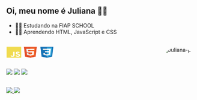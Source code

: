 ## Oi, meu nome é Juliana 🙋‍♀️

- 👩‍🎓 Estudando na FIAP SCHOOL
- 👩‍💻 Aprendendo HTML, JavaScript e CSS

<div style="display: inline_block"><br>
  <img align="center" alt="Juliana-Js" height="30" width="40" src="https://raw.githubusercontent.com/devicons/devicon/master/icons/javascript/javascript-plain.svg"> 
  <img align="center" alt="Juliana-HTML" height="30" width="40" src="https://raw.githubusercontent.com/devicons/devicon/master/icons/html5/html5-original.svg">
  <img align="center" alt="Juliana-CSS" height="30" width="40" src="https://raw.githubusercontent.com/devicons/devicon/master/icons/css3/css3-original.svg">
   <img align="right" alt="Juliana-pic" height="150" style="border-radius:50px;" 
    src="https://cdn.picrew.me/shareImg/org/202302/338224_QuNpi6m8.png">
  </div>
          
##
  
  <div> 
  <a href="https://www.instagram.com/ju.sandes/" target="_blank"><img src="https://img.shields.io/badge/-Instagram-%23E4405F?style=for-the-badge&logo=instagram&logoColor=white" target="_blank"></a>
  <a href="https://www.linkedin.com/in/juliana-sandes-4b0975265/" target="_blank"><img src="https://img.shields.io/badge/-LinkedIn-%230077B5?style=for-the-badge&logo=linkedin&logoColor=white" target="_blank"></a> 
  <a href = "https://mail.google.com/mail/u/0/#inbox?compose=CllgCJlDSqLSPVxCXpnzvSLcMDcXzmXfLvbGDrPTnlQTXSFfvlRPbFvGshCTRGVrhGPNPBXLffL"><img src="https://img.shields.io/badge/-Gmail-%23333?style=for-the-badge&logo=gmail&logoColor=white" target="_blank"></a>
  
</div>
  
  ##
  
  <div align="left">
<a href="https://github.com/JulianaSandes">
  <img height="167em" src="https://github-readme-stats.vercel.app/api?username=JulianaSandes&show_icons=true&theme=tokyonight&include_all_commits=true&count_private=true"/>
  <img height="167em" src="https://github-readme-stats.vercel.app/api/top-langs/?username=JulianaSandes&layout=compact&langs_count=7&theme=tokyonight"/>
</div>
